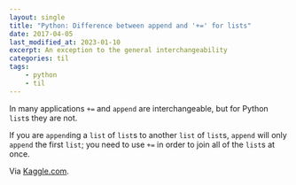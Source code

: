 ```yaml
---
layout: single
title: "Python: Difference between append and '+=' for lists"
date: 2017-04-05
last_modified_at: 2023-01-10
excerpt: An exception to the general interchangeability
categories: til
tags:
    - python
    - til
---
```


In many applications `+=` and `append` are interchangeable,
but for Python `list`s they are not.

If you are `append`ing a `list` of `list`s to another `list` of `list`s,
`append` will only `append` the first `list`;
you need to use `+=` in order to join all of the `list`s at once.

Via [Kaggle.com](https://www.kaggle.com/c/word2vec-nlp-tutorial/details/part-2-word-vectors).
